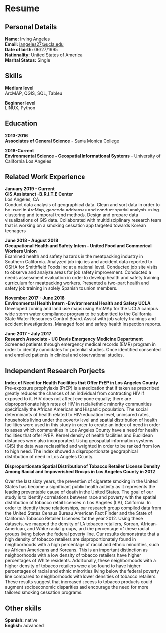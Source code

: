 # Resume

## Personal Details

**Name:** Irving Angeles <br>
**Email:** iangeles27@ucla.edu  <br>
**Date of birth:** 06/27/1995  <br>
**Nationality:** United States of America  <br>
**Marital Status:** Single  <br>

## Skills

**Medium level** <br>
ArcMAP, QGIS, SQL, Tableu

**Beginner level** <br>
LINUX, Python

## Education

**2013-2016** <br>
**Associates of General Science** - Santa Monica College  

**2016-Current** <br>
**Environmental Science - Geospatial Informational Systems** - University of California Los Angeles    

## Related Work Experience

**January 2019 - Current** <br>
**GIS Assistanct -B.R.I.T.E Center** <br>
Los Angeles, CA <br>
Conduct data analysis of geographical data. Clean and sort data in order to be used in ArcMap, geocode addresses and conduct spatial analysis using clustering and temporal trend methods. Design and prepare data visualizations of GIS data. Collaborated with multidisciplinary research team that is working on a smoking cessation app targeted towards Korean teenagers

**June 2018 - August 2018**<br>
**Occupational Health and Safety Intern - United Food and Commerical Workers Union** <br>
Examined health and safety hazards in the meatpacking industry in Southern California. Analyzed job injuries and accident data reported to OSHA for Smithfield Foods Inc at a national level. Conducted job site visits to observe and analyze areas for job safety improvement. Conducted a needs assessment evaluation in order to develop health and safety training curriculum for meatpacking workers. Presented a two-part health and safety job training in solely Spanish to union members.

**November 2017 - June 2018**<br>
**Environmental Health Intern -Environmental Health and Safety UCLA** <br>
Developed zoning and land use maps using ArcMAp for the UCLA campus wide storm water compliance program to be submitted to the California State Water Resources Control Board. Assist with job safety trainings and accident investigations. Managed food and safety health inspection reports.

**June 2017 - July 2017**<br>
**Research Associate - UC Davis Emergency Medicine Department** <br>
Screened patients through emergency medical records (EMR) program in order to identify candidates for potential studies. Once identified consented and enrolled patients in clinical and observational studies.


## Independent Research Porjects

**Index of Need for Health Facilities that Offer PrEP in Los Angeles County** <br>
Pre-exposure prophylaxis (PrEP) is a medication that if taken as prescribed greatly reduces the chances of an individual from contracting HIV if exposed to it. HIV does not affect everyone equally; there are disproportionate high rates of HIV in racial/ethnic minority communities specifically the African American and Hispanic population. The social determinants of health related to HIV: education level, uninsured rates, households living under the poverty level and spatial distribution of health facilities were used in this study in order to create an index of need in order to asses which communities in Los Angeles County have a need for health facilities that offer PrEP.  Kernel density of health facilities and Euclidean distances were also incorporated. Using geospatial information systems (GIS) the data was reclassified and weighted in order to be ranked from low to high need. The index showed a disproportionate geographical distribution of need in Los Angeles County. 

**Disproportionate Spatial Distribution of Tobacco Retailer License Density Among Racial and Impoverished Groups in Los Angeles County in 2012** <br>

Over the last sixty years, the prevention of cigarette smoking in the United States has become a significant public health activity as it represents the leading preventable cause of death in the United States. The goal of our study is to identify correlations between race and poverty with the spatial distribution of tobacco retail licenses in Los Angeles (LA), California. In order to identify these relationships, our research group compiled data from the United States Census Bureau American Fact Finder and the State of California Tobacco Retailer Licenses for the year 2012. Using these datasets, we mapped the density of LA tobacco retailers, Korean, African-American, and White racial groups, and the percentage of these racial groups living below the federal poverty line. Our results demonstrate that a high density of tobacco retailers are disproportionately found in neighborhoods with a high percentage of racial and ethnic minorities, such as African Americans and Koreans. This is an important distinction as neighborhoods with a low density of tobacco retailers have higher percentages of White residents. Additionally, these neighborhoods with a higher density of tobacco retailers were also found to have higher percentages of racial and ethnic minorities living below the federal poverty line compared to neighborhoods with lower densities of tobacco retailers. These results suggest that increased access to tobacco products could augment socioeconomic disparities and encourage the need for more tailored smoking cessation programs.

## Other skills

**Spanish:** native <br>
**English:** advanced <br>

